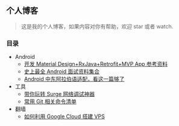 ## 个人博客

> 这是我的个人博客，如果内容对你有帮助，欢迎 star 或者 watch.

### 目录

* Android
  * [开发 Material Design+RxJava+Retrofit+MVP App 参考资料 ](https://github.com/Freelander/Blog/blob/master/2016/01.md)
  * [史上最全 Android 面试资料集合](https://github.com/Freelander/Blog/blob/master/2016/02.md)
  * [Android 中东阿拉伯语适配，看这一篇够了](https://github.com/Freelander/Blog/blob/master/201708/01.md)
* 工具
  * [带你玩转 Surge 网络调试神器](https://github.com/Freelander/Blog/blob/master/201708/02.md)
  * [常用 Git 相关命令清单](https://github.com/Freelander/Blog/blob/master/201708/03.md)	
* 翻墙
  * [如何利用 Google Cloud 搭建 VPS](https://github.com/Freelander/Blog/blob/master/201810/201810-01.md)